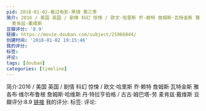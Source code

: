 ```yaml
---
pid: 2018-01-02-看过电影-黑镜 第三季
简介: 2016 / 美国 英国 / 剧情 科幻 惊悚 / 欧文·哈里斯 乔·赖特 詹姆斯·瓦特金斯 雅各布·维尔布鲁根 詹姆斯·哈维斯 丹·特拉亨伯格 / 古古·姆巴塔-劳
  麦肯兹·戴维斯
豆瓣评分: '8.9'
链接: https://movie.douban.com/subject/25966044/
创建时间: '2018-01-02 19:15:46'
我的评分:
标签:
评论:
tags: [douban]
categories: [timeline]
---
```

简介:2016 / 美国 英国 / 剧情 科幻 惊悚 / 欧文·哈里斯 乔·赖特 詹姆斯·瓦特金斯 雅各布·维尔布鲁根 詹姆斯·哈维斯 丹·特拉亨伯格 / 古古·姆巴塔-劳 麦肯兹·戴维斯
豆瓣评分:8.9
[链接](https://movie.douban.com/subject/25966044/)
我的评分:
标签:
评论:
